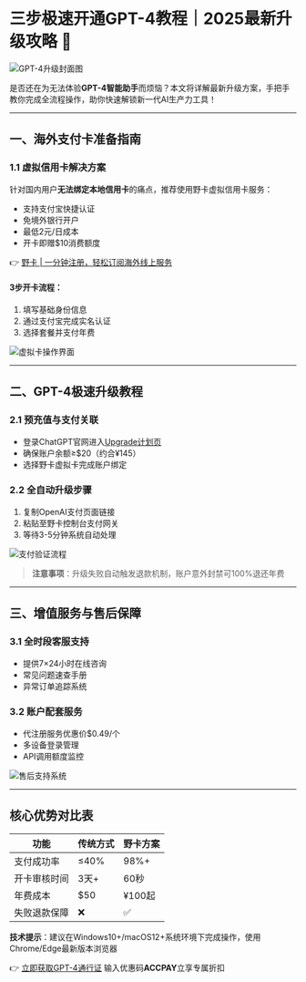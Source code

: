 # 三步极速开通GPT-4教程｜2025最新升级攻略 🚀

![GPT-4升级封面图](https://bbtdd.com/wp-content/uploads/img/45527059323.webp)

是否还在为无法体验**GPT-4智能助手**而烦恼？本文将详解最新升级方案，手把手教你完成全流程操作，助你快速解锁新一代AI生产力工具！

---

## 一、海外支付卡准备指南
### 1.1 虚拟信用卡解决方案
针对国内用户**无法绑定本地信用卡**的痛点，推荐使用野卡虚拟信用卡服务：
- 支持支付宝快捷认证
- 免境外银行开户
- 最低2元/日成本
- 开卡即赠$10消费额度

👉 [野卡 | 一分钟注册，轻松订阅海外线上服务](https://bbtdd.com/yeka)

#### 3步开卡流程：
1. 填写基础身份信息
2. 通过支付宝完成实名认证
3. 选择套餐并支付年费

![虚拟卡操作界面](https://bbtdd.com/wp-content/uploads/img/16265227.webp)

---

## 二、GPT-4极速升级教程
### 2.1 预充值与支付关联
- 登录ChatGPT官网进入[Upgrade计划页](https://chat.openai.com/)
- 确保账户余额≥$20（约合¥145）
- 选择野卡虚拟卡完成账户绑定

### 2.2 全自动升级步骤
1. 复制OpenAI支付页面链接
2. 粘贴至野卡控制台支付网关
3. 等待3-5分钟系统自动处理

![支付验证流程](https://bbtdd.com/wp-content/uploads/img/747333955885149.webp)

> **注意事项**：升级失败自动触发退款机制，账户意外封禁可100%退还年费

---

## 三、增值服务与售后保障
### 3.1 全时段客服支持
- 提供7×24小时在线咨询
- 常见问题速查手册
- 异常订单追踪系统

### 3.2 账户配套服务
- 代注册服务优惠价$0.49/个
- 多设备登录管理
- API调用额度监控

![售后支持系统](https://bbtdd.com/wp-content/uploads/img/3018415022396901.webp)

---

## 核心优势对比表
| 功能          | 传统方式 | 野卡方案 |
|-------------|------|------------|
| 支付成功率      | ≤40% | 98%+       |
| 开卡审核时间     | 3天+ | 60秒       |
| 年费成本       | $50  | ¥100起      |
| 失败退款保障     | ❌   | ✅         |

**技术提示**：建议在Windows10+/macOS12+系统环境下完成操作，使用Chrome/Edge最新版本浏览器

👉 [立即获取GPT-4通行证](https://bbtdd.com/yeka) 输入优惠码**ACCPAY**立享专属折扣